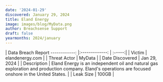 ```yaml
---
date: '2024-01-29'
discovered: January 29, 2024
title: Eland Energy
image: images/blog/MyData.png
author: Breachsense Support
draft: false
yearmonths: 2024/january
---
```



| Data Breach Report
------------:     |:-------------:    | :-----:|
| Victim      | elandenergy.com      | 
| Threat Actor      | MyData      | 
| Date Discovered      | Jan 29, 2024      | 
| Description      | Eland Energy is an independent oil and natural gas exploration and production company. Eland's operations are focused onshore in the United States.      | 
| Leak Size      | 100GB      | 

